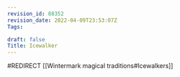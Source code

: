 ```yaml
---
revision_id: 88352
revision_date: 2022-04-09T23:53:07Z
Tags:

draft: false
Title: Icewalker
---
```

#REDIRECT [[Wintermark magical traditions#Icewalkers]]